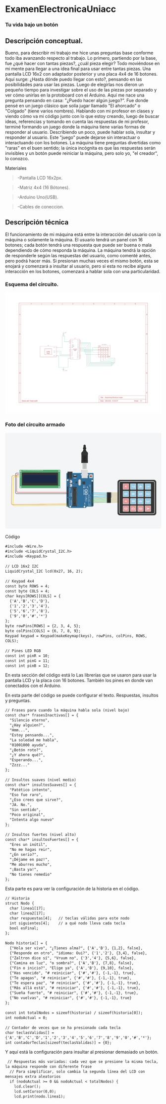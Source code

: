 # ExamenElectronicaUniacc

### Tu vida bajo un botón

## Descripción conceptual.

Bueno, para describir mi trabajo me hice unas preguntas base conforme todo iba avanzando respecto al trabajo. Lo primero, partiendo por la base, fue ¿qué hacer con tantas piezas?, ¿cuál pieza elegir? Todo moviéndose en mi mente para llegar a una idea final para usar entre tantas piezas. Una pantalla LCD 16x2 con adaptador posterior y una placa 4x4 de 16 botones. Aquí surge: ¿Hasta dónde puedo llegar con esto?, pensando en las posibilidades para usar las piezas. Luego de elegirlas nos dieron un pequeño tiempo para investigar sobre el uso de las piezas por separado y ver cómo unirlas en la protoboard con el Arduino. Aquí me nace una pregunta pensando en casa: "¿Puedo hacer algún juego?". Fue donde pensé en un juego clásico que solía jugar llamado "El ahorcado" o "Colgado" (tiene varios nombres). Hablando con mi profesor en clases y viendo cómo va mi código junto con lo que estoy creando, luego de buscar ideas, referencias y tomando en cuenta las respuestas de mi profesor, terminé formando un juego donde la máquina tiene varias formas de responder al usuario. Describiendo un poco, puede hablar sola, insultar y responder al usuario. Este "juego" puede dejarse sin interactuar o interactuando con los botones. La máquina tiene preguntas divertidas como "raras" en el buen sentido; la única incógnita es que las respuestas serán invisibles y un botón puede reiniciar la máquina, pero solo yo, "el creador", lo conozco.

Materiales

>-Pantalla LCD 16x2px.

>-Matriz 4x4 (16 Bótones).

>-Arduino Uno(USB).

>-Cables de coneccion.

## Descripción técnica

El funcionamiento de mi máquina está entre la interacción del usuario con la máquina o solamente la máquina. El usuario tendrá un panel con 16 botones; cada botón tendrá una respuesta que puede ser buena o mala dependiendo de cómo responda la máquina. La máquina tendrá la opción de responderle según las respuestas del usuario, como comenté antes, pero podrá hacer más. Si presionan muchas veces el mismo botón, esta se enojará y comenzará a insultar al usuario, pero si esta no recibe alguna interacción en los botones, comenzará a hablar sola con una particularidad. 

### Esquema del circuito.

![Imagen](./Imagenes/Esquema_page-0001.jpg)

### Foto del circuito armado

![Imagen](./Imagenes/Circuito.png)

Código
```
#include <Wire.h>
#include <LiquidCrystal_I2C.h>
#include <Keypad.h>

// LCD 16x2 I2C
LiquidCrystal_I2C lcd(0x27, 16, 2);

// Keypad 4x4
const byte ROWS = 4;
const byte COLS = 4;
char keys[ROWS][COLS] = {
  {'A','B','C','D'},
  {'1','2','3','4'},
  {'5','6','7','8'},
  {'9','0','#','*'}
};
byte rowPins[ROWS] = {2, 3, 4, 5};
byte colPins[COLS] = {6, 7, 8, 9};
Keypad keypad = Keypad(makeKeymap(keys), rowPins, colPins, ROWS, COLS);

// Pines LED RGB
const int pinR = 10;
const int pinG = 11;
const int pinB = 12;
```
En esta sección del código está lo Las librerías que se usaron para usar la pantalla LCD y la placa con 16 botones.
También los pines en donde van conectados con el Arduino.

En esta parte del código se puede configurar el texto. Respuestas, insultos y preguntas.
```
// Frases para cuando la máquina habla sola (nivel bajo)
const char* frasesInactivas[] = {
  "Silencio eterno",
  "¿Hay alguien?",
  "Hmm...",
  "Estoy pensando...",
  "La soledad me habla",
  "01001000 ayuda",
  "¿Botón roto?",
  "¿Y ahora qué?",
  "Esperando...",
  "Zzzz..."
};

// Insultos suaves (nivel medio)
const char* insultosSuaves[] = {
  "Patético intento",
  "Eso fue raro",
  "¿Eso crees que sirve?",
  "JA. No.",
  "Sin sentido",
  "Poco original",
  "Intenta algo nuevo"
};

// Insultos fuertes (nivel alto)
const char* insultosFuertes[] = {
  "Eres un inútil",
  "No me hagas reir",
  "¿En serio?",
  "¡Déjame en paz!",
  "Me aburres mucho",
  "¡Basta ya!",
  "No tienes remedio"
};
```
Esta parte es para ver la configuración de la historia en el código.
```
// Historia
struct Nodo {
  char linea1[17];
  char linea2[17];
  char respuestas[4];   // teclas válidas para este nodo
  int siguientes[4];    // a qué nodo lleva cada tecla
  bool esFinal;
};

Nodo historia[] = {
  {"Hola ser vivo", "¿Tienes alma?", {'A','B'}, {1,2}, false},
  {"Responde en otro", "idioma: Oui?", {'1','2'}, {3,4}, false},
  {"Zaltron dice sí", "Vruum no", {'3','4'}, {5,6}, false},
  {"Camina en luz", "o sombra?", {'A','B'}, {7,8}, false},
  {"Fin o inicio?", "Elige ya", {'A','B'}, {9,10}, false},
  {"Has vencido", "# reiniciar", {'#','#'}, {-1,-1}, true},
  {"Te apagas", "# reiniciar", {'#','#'}, {-1,-1}, true},
  {"Te espera paz", "# reiniciar", {'#','#'}, {-1,-1}, true},
  {"Más allá está", "# reiniciar", {'#','#'}, {-1,-1}, true},
  {"Sueña fuerte", "# reiniciar", {'#','#'}, {-1,-1}, true},
  {"No vuelvas", "# reiniciar", {'#','#'}, {-1,-1}, true}
};

const int totalNodos = sizeof(historia) / sizeof(historia[0]);
int nodoActual = 0;

// Contador de veces que se ha presionado cada tecla
char teclasValidas[] = {'A','B','C','D','1','2','3','4','5','6','7','8','9','0','#','*'};
int contadorTeclas[sizeof(teclasValidas)] = {0};
```
Y aquí está la configuración para insultar al presionar demasiado un botón.
```
 // Respuestas más variadas: cada vez que se presione la misma tecla, la máquina responde con diferente frase
  // Para simplificar, solo cambia la segunda línea del LCD con mensajes extra aleatorios
  if (nodoActual >= 0 && nodoActual < totalNodos) {
    lcd.clear();
    lcd.setCursor(0,0);
    lcd.print(nodo.linea1);
